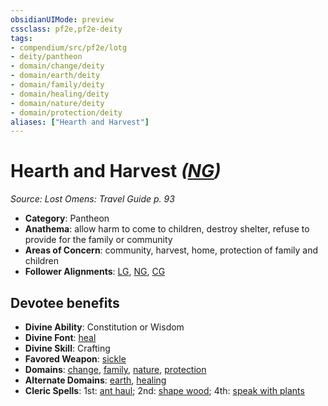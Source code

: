 ```yaml
---
obsidianUIMode: preview
cssclass: pf2e,pf2e-deity
tags:
- compendium/src/pf2e/lotg
- deity/pantheon
- domain/change/deity
- domain/earth/deity
- domain/family/deity
- domain/healing/deity
- domain/nature/deity
- domain/protection/deity
aliases: ["Hearth and Harvest"]
---
```

# Hearth and Harvest *([NG](rules/traits/ng-b1.md "Neutral Good Alignment Trait"))*  
*Source: Lost Omens: Travel Guide p. 93*  

- **Category**: Pantheon
- **Anathema**: allow harm to come to children, destroy shelter, refuse to provide for the family or community
- **Areas of Concern**: community, harvest, home, protection of family and children
- **Follower Alignments**: [LG](rules/traits/lg-b1.md "Lawful Good Alignment Trait"), [NG](rules/traits/ng-b1.md "Neutral Good Alignment Trait"), [CG](rules/traits/cg-b1.md "Chaotic Good Alignment Trait")

## Devotee benefits

- **Divine Ability**: Constitution or Wisdom
- **Divine Font**: [heal](heal.md)
- **Divine Skill**: Crafting
- **Favored Weapon**: [sickle](sickle.md)
- **Domains**: [change](Reference/Compendium/Setting/domains.md#Change), [family](Reference/Compendium/Setting/domains.md#Family), [nature](Reference/Compendium/Setting/domains.md#Nature), [protection](Reference/Compendium/Setting/domains.md#Protection)
- **Alternate Domains**: [earth](Reference/Compendium/Setting/domains.md#Earth), [healing](Reference/Compendium/Setting/domains.md#Healing)
- **Cleric Spells**: 1st: [ant haul](ant-haul.md); 2nd: [shape wood](shape-wood.md); 4th: [speak with plants](speak-with-plants.md)